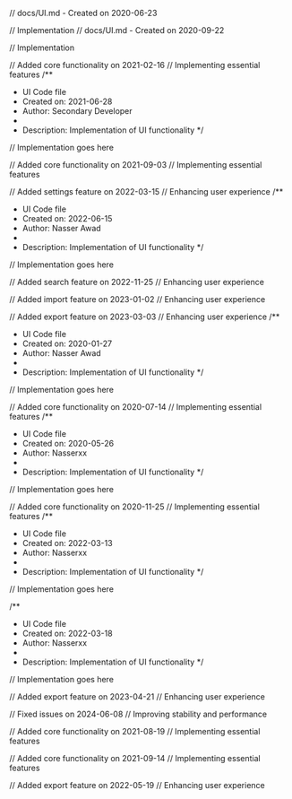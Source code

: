 // docs/UI.md - Created on 2020-06-23

// Implementation
// docs/UI.md - Created on 2020-09-22

// Implementation

// Added core functionality on 2021-02-16
// Implementing essential features
/**
 * UI Code file
 * Created on: 2021-06-28
 * Author: Secondary Developer
 *
 * Description: Implementation of UI functionality
 */
 
// Implementation goes here


// Added core functionality on 2021-09-03
// Implementing essential features

// Added settings feature on 2022-03-15
// Enhancing user experience
/**
 * UI Code file
 * Created on: 2022-06-15
 * Author: Nasser Awad
 *
 * Description: Implementation of UI functionality
 */
 
// Implementation goes here


// Added search feature on 2022-11-25
// Enhancing user experience

// Added import feature on 2023-01-02
// Enhancing user experience

// Added export feature on 2023-03-03
// Enhancing user experience
/**
 * UI Code file
 * Created on: 2020-01-27
 * Author: Nasser Awad
 *
 * Description: Implementation of UI functionality
 */
 
// Implementation goes here


// Added core functionality on 2020-07-14
// Implementing essential features
/**
 * UI Code file
 * Created on: 2020-05-26
 * Author: Nasserxx
 *
 * Description: Implementation of UI functionality
 */
 
// Implementation goes here


// Added core functionality on 2020-11-25
// Implementing essential features
/**
 * UI Code file
 * Created on: 2022-03-13
 * Author: Nasserxx
 *
 * Description: Implementation of UI functionality
 */
 
// Implementation goes here

/**
 * UI Code file
 * Created on: 2022-03-18
 * Author: Nasserxx
 *
 * Description: Implementation of UI functionality
 */
 
// Implementation goes here


// Added export feature on 2023-04-21
// Enhancing user experience

// Fixed issues on 2024-06-08
// Improving stability and performance

// Added core functionality on 2021-08-19
// Implementing essential features

// Added core functionality on 2021-09-14
// Implementing essential features

// Added export feature on 2022-05-19
// Enhancing user experience
